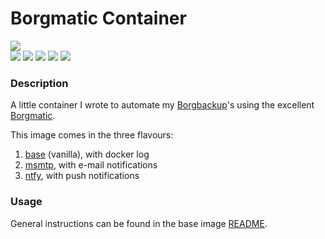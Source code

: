 # Borgmatic Container
<img src="https://github.com/witten/borgmatic/raw/master/docs/static/borgmatic.png" />
<br>
<img src="https://img.shields.io/github/issues/mellotanica/docker-borgmatic" />
<img src="https://img.shields.io/github/stars/mellotanica/docker-borgmatic" />
<img src="https://img.shields.io/docker/stars/mellotanica/borgmatic" />
<img src="https://img.shields.io/docker/build/mellotanica/borgmatic" />
<img src="https://img.shields.io/docker/pulls/mellotanica/borgmatic" />

### Description

A little container I wrote to automate my [Borgbackup](https://github.com/borgbackup)'s using the excellent [Borgmatic](https://github.com/witten/borgmatic).

This image comes in the three flavours:
1. [base](./base/README.md) (vanilla), with docker log
2. [msmtp](./msmtp/README.md), with e-mail notifications
3. [ntfy](./ntfy/README.md), with push notifications

### Usage
General instructions can be found in the base image [README](./base/README.md).
